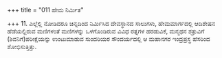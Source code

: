 +++
title = "011 ಹೇಮ ನಿರ್ಮಿತ"

+++
11. ಎಲ್ಲೆಲ್ಲಿ ನೋಡಿದರೂ ಚಿನ್ನದಿಂದ ನಿರ್ಮಿಸಿದ ದೇವಸ್ಥಾನದ ಸಾಲುಗಳು, ಹೇಮಮಾರ್ಗದಲ್ಲಿ ಆದಿಶೇಷನ ಹೆಡೆಯಲ್ಲಿರುವ ಮಣಿಗಳಂತೆ ಮಣಿಗಳನ್ನು ಒಳಗೊಂಡಿರುವ ವಿವಿಧ ರತ್ನಗಳ ಹರಡುವಿಕೆ, ಮನ್ಮಥನ ಶತ್ರುವಿಗೆ (ಶಿವನಿಗೆ)ಪರೀಕ್ಷೆಯನ್ನು ಉಂಟುಮಾಡುವ ಸುಂದರಿಯರ ಸೌಂದರ್ಯದಲ್ಲಿ ಆ ಮಹಾನಗರ ಇಂದ್ರಪ್ರಸ್ಥ ಹೆಸರಿಂದ ಶೋಭಿಸುತ್ತಿತ್ತು.